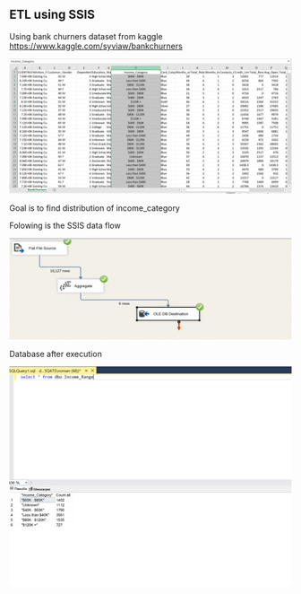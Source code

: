 ## ETL using SSIS

Using bank churners dataset from kaggle https://www.kaggle.com/syviaw/bankchurners  

![Alt text](<images/dataset.PNG>)  

Goal is to find distribution of income_category

Folowing is the SSIS data flow  

![Alt text](<images/data_flow.PNG>)  

Database after execution

![Alt text](<images/sql_server.PNG>)  
